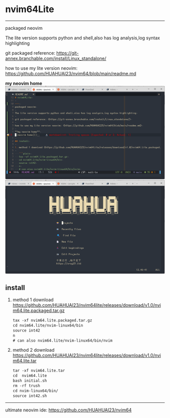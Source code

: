 # nvim64Lite

---
packaged neovim

The lite version supports python and shell,also has log analysis,log syntax highlighting

git packaged reference: <https://git-annex.branchable.com/install/Linux_standalone/>

how to use my lite version neovim: <https://github.com/HUAHUAI23/nvim64/blob/main/readme.md>

**my neovim home**
![neovim home](./pic/2.png)
![neovim home](./pic/1.png)

## install

1. method 1 download <https://github.com/HUAHUAI23/nvim64lite/releases/download/v1.0/nvim64.lite.packaged.tar.gz>

   ```plain
   tax -xf nvim64.lite.packaged.tar.gz
   cd nvim64.lite/nvim-linux64/bin
   source int42
   n
   # can also nvim64.lite/nvim-linux64/bin/nvim
   ```

2. method 2 download <https://github.com/HUAHUAI23/nvim64lite/releases/download/v1.0/nvim64.lite.tar>

   ```plain
   tar -xf nvim64.lite.tar
   cd  nvim64.lite
   bash initial.sh
   rm -rf trush
   cd nvim-linux64/bin/
   source int42.sh

   ```

---
ultimate neovim ide: <https://github.com/HUAHUAI23/nvim64>
